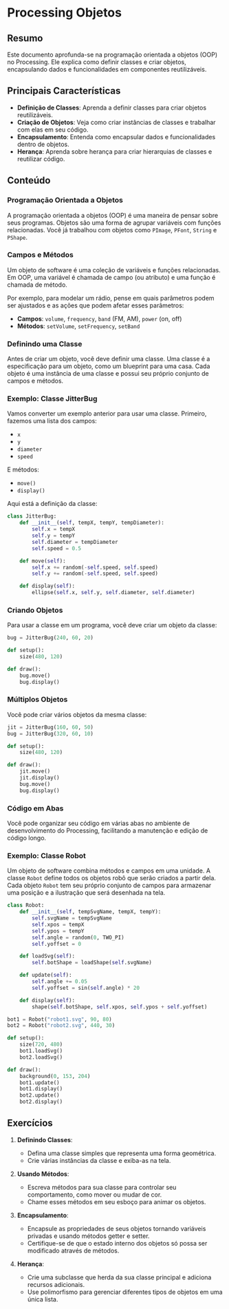
# Processing Objetos

## Resumo

Este documento aprofunda-se na programação orientada a objetos (OOP) no Processing. Ele explica como definir classes e criar objetos, encapsulando dados e funcionalidades em componentes reutilizáveis.

## Principais Características
- **Definição de Classes**: Aprenda a definir classes para criar objetos reutilizáveis.
- **Criação de Objetos**: Veja como criar instâncias de classes e trabalhar com elas em seu código.
- **Encapsulamento**: Entenda como encapsular dados e funcionalidades dentro de objetos.
- **Herança**: Aprenda sobre herança para criar hierarquias de classes e reutilizar código.

## Conteúdo

### Programação Orientada a Objetos
A programação orientada a objetos (OOP) é uma maneira de pensar sobre seus programas. Objetos são uma forma de agrupar variáveis com funções relacionadas. Você já trabalhou com objetos como `PImage`, `PFont`, `String` e `PShape`.

### Campos e Métodos
Um objeto de software é uma coleção de variáveis e funções relacionadas. Em OOP, uma variável é chamada de campo (ou atributo) e uma função é chamada de método.

Por exemplo, para modelar um rádio, pense em quais parâmetros podem ser ajustados e as ações que podem afetar esses parâmetros:
- **Campos**: `volume`, `frequency`, `band` (FM, AM), `power` (on, off)
- **Métodos**: `setVolume`, `setFrequency`, `setBand`

### Definindo uma Classe
Antes de criar um objeto, você deve definir uma classe. Uma classe é a especificação para um objeto, como um blueprint para uma casa. Cada objeto é uma instância de uma classe e possui seu próprio conjunto de campos e métodos.

### Exemplo: Classe JitterBug
Vamos converter um exemplo anterior para usar uma classe. Primeiro, fazemos uma lista dos campos:
- `x`
- `y`
- `diameter`
- `speed`

E métodos:
- `move()`
- `display()`

Aqui está a definição da classe:

```python
class JitterBug:
    def __init__(self, tempX, tempY, tempDiameter):
        self.x = tempX
        self.y = tempY
        self.diameter = tempDiameter
        self.speed = 0.5

    def move(self):
        self.x += random(-self.speed, self.speed)
        self.y += random(-self.speed, self.speed)

    def display(self):
        ellipse(self.x, self.y, self.diameter, self.diameter)
```

### Criando Objetos
Para usar a classe em um programa, você deve criar um objeto da classe:

```python
bug = JitterBug(240, 60, 20)

def setup():
    size(480, 120)

def draw():
    bug.move()
    bug.display()
```

### Múltiplos Objetos
Você pode criar vários objetos da mesma classe:

```python
jit = JitterBug(160, 60, 50)
bug = JitterBug(320, 60, 10)

def setup():
    size(480, 120)

def draw():
    jit.move()
    jit.display()
    bug.move()
    bug.display()
```

### Código em Abas
Você pode organizar seu código em várias abas no ambiente de desenvolvimento do Processing, facilitando a manutenção e edição de código longo.

### Exemplo: Classe Robot
Um objeto de software combina métodos e campos em uma unidade. A classe `Robot` define todos os objetos robô que serão criados a partir dela. Cada objeto `Robot` tem seu próprio conjunto de campos para armazenar uma posição e a ilustração que será desenhada na tela.

```python
class Robot:
    def __init__(self, tempSvgName, tempX, tempY):
        self.svgName = tempSvgName
        self.xpos = tempX
        self.ypos = tempY
        self.angle = random(0, TWO_PI)
        self.yoffset = 0

    def loadSvg(self):
        self.botShape = loadShape(self.svgName)

    def update(self):
        self.angle += 0.05
        self.yoffset = sin(self.angle) * 20

    def display(self):
        shape(self.botShape, self.xpos, self.ypos + self.yoffset)

bot1 = Robot("robot1.svg", 90, 80)
bot2 = Robot("robot2.svg", 440, 30)

def setup():
    size(720, 480)
    bot1.loadSvg()
    bot2.loadSvg()

def draw():
    background(0, 153, 204)
    bot1.update()
    bot1.display()
    bot2.update()
    bot2.display()
```

## Exercícios

1. **Definindo Classes**:
   - Defina uma classe simples que representa uma forma geométrica.
   - Crie várias instâncias da classe e exiba-as na tela.

2. **Usando Métodos**:
   - Escreva métodos para sua classe para controlar seu comportamento, como mover ou mudar de cor.
   - Chame esses métodos em seu esboço para animar os objetos.

3. **Encapsulamento**:
   - Encapsule as propriedades de seus objetos tornando variáveis privadas e usando métodos getter e setter.
   - Certifique-se de que o estado interno dos objetos só possa ser modificado através de métodos.

4. **Herança**:
   - Crie uma subclasse que herda da sua classe principal e adiciona recursos adicionais.
   - Use polimorfismo para gerenciar diferentes tipos de objetos em uma única lista.
